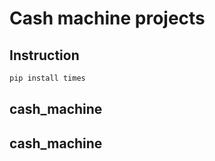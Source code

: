 # Cash machine projects

## Instruction

```bash
pip install times 
```
## cash_machine
## cash_machine
